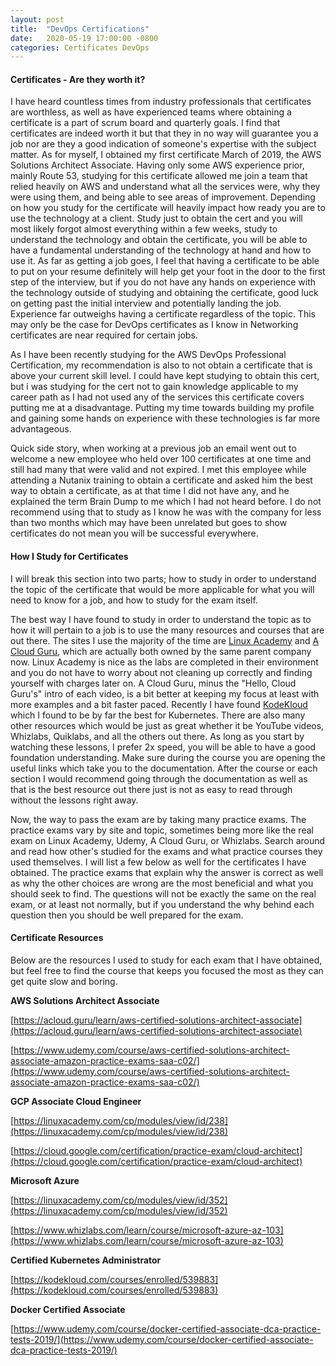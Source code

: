 ```yaml
---
layout: post
title:  "DevOps Certifications"
date:   2020-05-19 17:00:00 -0800
categories: Certificates DevOps
---
```


#### Certificates - Are they worth it?

I have heard countless times from industry professionals that certificates are worthless, as well as have experienced teams where obtaining a certificate is a part of scrum board and quarterly goals. I find that certificates are indeed worth it but that they in no way will guarantee you a job nor are they a good indication of someone's expertise with the subject matter. <!--more--> As for myself, I obtained my first certificate March of 2019, the AWS Solutions Architect Associate. Having only some AWS experience prior, mainly Route 53, studying for this certificate allowed me join a team that relied heavily on AWS and understand what all the services were, why they were using them, and being able to see areas of improvement. Depending on how you study for the certificate will heavily impact how ready you are to use the technology at a client. Study just to obtain the cert and you will most likely forgot almost everything within a few weeks, study to understand the technology and obtain the certificate, you will be able to have a fundamental understanding of the technology at hand and how to use it. As far as getting a job goes, I feel that having a certificate to be able to put on your resume definitely will help get your foot in the door to the first step of the interview, but if you do not have any hands on experience with the technology outside of studying and obtaining the certificate, good luck on getting past the initial interview and potentially landing the job. Experience far outweighs having a certificate regardless of the topic. This may only be the case for DevOps certificates as I know in Networking certificates are near required for certain jobs.

As I have been recently studying for the AWS DevOps Professional Certification, my recommendation is also to not obtain a certificate that is above your current skill level. I could have kept studying to obtain this cert, but i was studying for the cert not to gain knowledge applicable to my career path as I had not used any of the services this certificate covers putting me at a disadvantage. Putting my time towards building my profile and gaining some hands on experience with these technologies is far more advantageous.

Quick side story, when working at a previous job an email went out to welcome a new employee who held over 100 certificates at one time and still had many that were valid and not expired. I met this employee while attending a Nutanix training to obtain a certificate and asked him the best way to obtain a certificate, as at that time I did not have any, and he explained the term Brain Dump to me which I had not heard before. I do not recommend using that to study as I know he was with the company for less than two months which may have been unrelated but goes to show certificates do not mean you will be successful everywhere.

#### How I Study for Certificates

I will break this section into two parts; how to study in order to understand the topic of the certificate that would be more applicable for what you will need to know for a job, and how to study for the exam itself.

The best way I have found to study in order to understand the topic as to how it will pertain to a job is to use the many resources and courses that are out there. The sites I use the majority of the time are [Linux Academy](https://linuxacademy.com/) and [A Cloud Guru](https://acloud.guru/), which are actually both owned by the same parent company now. Linux Academy is nice as the labs are completed in their environment and you do not have to worry about not cleaning up correctly and finding yourself with charges later on. A Cloud Guru, minus the "Hello, Cloud Guru's" intro of each video, is a bit better at keeping my focus at least with more examples and a bit faster paced. Recently I have found [KodeKloud](https://kodekloud.com/) which I found to be by far the best for Kubernetes. There are also many other resources which would be just as great whether it be YouTube videos, Whizlabs, Quiklabs, and all the others out there. As long as you start by watching these lessons, I prefer 2x speed, you will be able to have a good foundation understanding. Make sure during the course you are opening the useful links which take you to the documentation. After the course or each section I would recommend going through the documentation as well as that is the best resource out there just is not as easy to read through without the lessons right away.

Now, the way to pass the exam are by taking many practice exams. The practice exams vary by site and topic, sometimes being more like the real exam on Linux Academy, Udemy, A Cloud Guru, or Whizlabs. Search around and read how other's studied for the exams and what practice courses they used themselves. I will list a few below as well for the certificates I have obtained. The practice exams that explain why the answer is correct as well as why the other choices are wrong are the most beneficial and what you should seek to find. The questions will not be exactly the same on the real exam, or at least not normally, but if you understand the why behind each question then you should be well prepared for the exam.

#### Certificate Resources

Below are the resources I used to study for each exam that I have obtained, but feel free to find the course that keeps you focused the most as they can get quite slow and boring.

**AWS Solutions Architect Associate**

[https://acloud.guru/learn/aws-certified-solutions-architect-associate](https://acloud.guru/learn/aws-certified-solutions-architect-associate)

[https://www.udemy.com/course/aws-certified-solutions-architect-associate-amazon-practice-exams-saa-c02/](https://www.udemy.com/course/aws-certified-solutions-architect-associate-amazon-practice-exams-saa-c02/)

**GCP Associate Cloud Engineer**

[https://linuxacademy.com/cp/modules/view/id/238](https://linuxacademy.com/cp/modules/view/id/238)

[https://cloud.google.com/certification/practice-exam/cloud-architect](https://cloud.google.com/certification/practice-exam/cloud-architect)

**Microsoft Azure**

[https://linuxacademy.com/cp/modules/view/id/352](https://linuxacademy.com/cp/modules/view/id/352)

[https://www.whizlabs.com/learn/course/microsoft-azure-az-103](https://www.whizlabs.com/learn/course/microsoft-azure-az-103)

**Certified Kubernetes Administrator**

[https://kodekloud.com/courses/enrolled/539883](https://kodekloud.com/courses/enrolled/539883)

**Docker Certified Associate**

[https://www.udemy.com/course/docker-certified-associate-dca-practice-tests-2019/](https://www.udemy.com/course/docker-certified-associate-dca-practice-tests-2019/)
